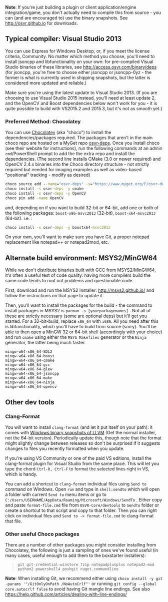 **Note**: If you're just building a plugin or client application/engine integration/game, you don't actually need to compile this from source - you can (and are encouraged to) use the binary snapshots. See <http://osvr.github.io> for downloads.

## Typical compiler: Visual Studio 2013
You can use Express for Windows Desktop, or, if you meet the license criteria, Community. No matter which method you choose, you'll need to install jsoncpp and libfunctionality on your own: for pre-compiled Visual Studio binaries of these libraries, see <http://access.osvr.com/binary/deps>  (for jsoncpp, you're free to choose either jsoncpp or jsoncpp-0yz - the former is what is currently used in shipping snapshots, but the latter is considered more updated and reliable.)

Make sure you're using the latest update to Visual Studio 2013. (If you are choosing to use Visual Studio 2015 instead, you'll need at least update 2, and the OpenCV and Boost dependencies below won't work for you - it is quite possible to build with VS2015.2 and 2015.3, but it's not as smooth yet.)

### Preferred Method: Chocolatey
You can use [Chocolatey][] (aka "choco") to install the dependencies/packages required. The packages that aren't in the main choco repo are hosted on a MyGet repo [osvr-deps](https://www.myget.org/gallery/osvr-deps). Once you install choco (see their website for instructions), run the following commands at an admin `cmd`/PowerShell prompt to add the the extra repo and install the dependencies. (The second line installs CMake (3.0 or newer required) and OpenCV 2.4.x binaries into the Choco directory structure - not strictly required but needed for imaging examples as well as video-based "positional" tracking - modify as desired)

[Chocolatey]: https://chocolatey.org/

```cmd
choco source add --name="osvr-deps" -s="https://www.myget.org/F/osvr-deps/"
choco install -s osvr-deps -y cmake
choco install -s osvr-deps -y OpenCV
choco pin add -name OpenCV
```

and, depending on if you want to build 32-bit or 64-bit, add one or both of the following packages: `boost-x86-msvc2013` (32-bit), `boost-x64-msvc2013` (64-bit).  i.e. :
```cmd
choco install -s osvr-deps -y boostx64-msvc2013
```
On your own, you'll want to make sure you have Git, a proper notepad replacement like notepad++ or notepad2mod, etc.

## Alternate build environment: MSYS2/MinGW64
While we don't distribute binaries built with GCC from MSYS2/MinGW64, it's often a useful test of code quality: having more compilers build the same code tends to root out problems and questionable code.

First, download and run the MSYS2 installer: <http://msys2.github.io/> and follow the instructions on that page to update it.

Then, you'll want to install the packages for the build - the command to install packages in MSYS2 is `pacman -s [yourpackagenames]` . Not all of these are strictly necessary (some are optional deps) but it'll get you started. For a 32-bit-build, replace `x86_64` with `i686`.  All you need after this is libfunctionality, which you'll have to build from source (sorry). You'll be able to then open a MinGW 32 or 64-bit shell (accordingly with your choice) and run `cmake` using either the `MSYS Makefiles` generator or the `Ninja` generator, the latter being much faster.

```
mingw-w64-x86_64-SDL2
mingw-w64-x86_64-boost
mingw-w64-x86_64-cmake
mingw-w64-x86_64-gcc
mingw-w64-x86_64-glew
mingw-w64-x86_64-jsoncpp
mingw-w64-x86_64-make
mingw-w64-x86_64-ninja
mingw-w64-x86_64-opencv
```

## Other dev tools

### Clang-Format
You will want to install `clang-format` (and let it put itself on your path): it comes with [Windows binary snapshots of LLVM](http://llvm.org/builds/)  (Get the normal installer, not the 64-bit version). Periodically update this, though note that the format might slightly change between releases so don't be surprised if it suggests changes to files you recently formatted when you update.

If you're using VS Community or one of the paid VS editions, install the clang-format plugin for Visual Studio from the same place. This will let you type the chord `Ctrl-R, Ctrl-F` to format the selected lines right in VS, which is handy.

You can add a shortcut to `clang-format` individual files using `Send to` command on Windows. Open `run` and type in `shell:sendto` which will open a folder with current `Send to` menu items or go to `C:/Users/USERNAME/AppData/Roaming/Microsoft/Windows/SendTo` . Either copy and paste `format-file.cmd` file from `OSVR-Core/devtools` to `SendTo` folder or create a shortcut to that script and copy to that folder. Then you can right click on individual files and `Send to -> format-file.cmd` to clang-format that file.

### Other useful Choco packages

There are a number of other packages you might consider installing from Chocolatey, the following is just a sampling of ones we've found useful (in many cases, useful enough to add them to the boxstarter installers):

> `git git-credential-winstore 7zip notepadplusplus notepad2-mod python2 powershell4 poshgit nuget.commandline`

**Note**: When installing Git, we recommend either using `choco install -y git -params '"/GitOnlyOnPath /NoAutoCrlf"'` or running `git config --global core.autocrlf false` to avoid having Git mangle line endings. See also <https://help.github.com/articles/dealing-with-line-endings/>
